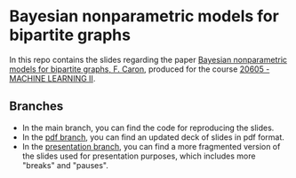 # Bayesian nonparametric models for bipartite graphs

In this repo contains the slides regarding the paper [Bayesian nonparametric models for bipartite graphs, F. Caron](https://papers.nips.cc/paper/2012/hash/0768281a05da9f27df178b5c39a51263-Abstract.html), produced for the course [20605 - MACHINE LEARNING II](https://didattica.unibocconi.it/ts/tsn_anteprima.php?cod_ins=20605&anno=2022&IdPag=6619).

## Branches

- In the main branch, you can find the code for reproducing the slides.
- In the [pdf branch](https://github.com/andreateruzzi/bnp-bipartite-graphs-caron2012/tree/pdf), you can find an updated deck of slides in pdf format.
- In the [presentation branch](https://github.com/andreateruzzi/bnp-bipartite-graphs-caron2012/tree/presentation), you can find a more fragmented version of the slides used for presentation purposes, which includes more "breaks" and "pauses".